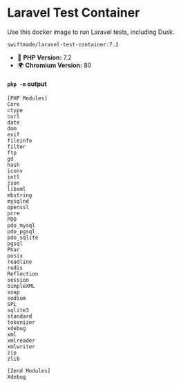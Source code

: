 Laravel Test Container
======================

Use this docker image to run Laravel tests, including Dusk.

```
swiftmade/laravel-test-container:7.2
```

- 🐘 **PHP Version:** 7.2
- 🌍 **Chromium Version:** 80

#### `php -m` output

```
[PHP Modules]
Core
ctype
curl
date
dom
exif
fileinfo
filter
ftp
gd
hash
iconv
intl
json
libxml
mbstring
mysqlnd
openssl
pcre
PDO
pdo_mysql
pdo_pgsql
pdo_sqlite
pgsql
Phar
posix
readline
redis
Reflection
session
SimpleXML
soap
sodium
SPL
sqlite3
standard
tokenizer
xdebug
xml
xmlreader
xmlwriter
zip
zlib

[Zend Modules]
Xdebug
```
